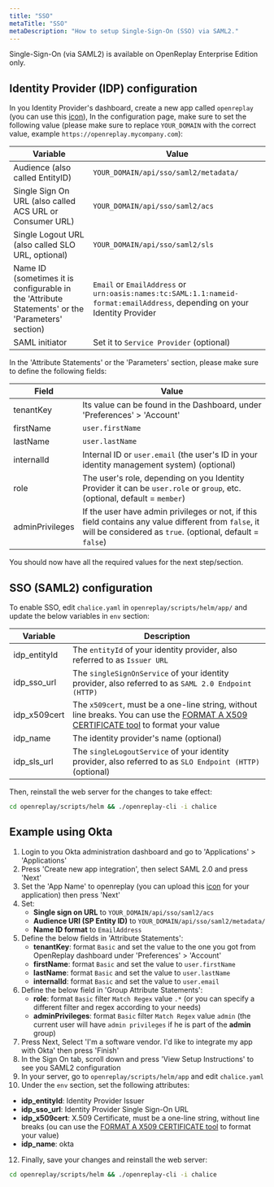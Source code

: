 ```yaml
---
title: "SSO"
metaTitle: "SSO"
metaDescription: "How to setup Single-Sign-On (SSO) via SAML2."
---
```


Single-Sign-On (via SAML2) is available on OpenReplay Enterprise Edition only.

## Identity Provider (IDP) configuration

In you Identity Provider's dashboard, create a new app called `openreplay` (you can use this [icon](../static/favicon.png)), In the configuration page, make sure to set the following value (please make sure to replace `YOUR_DOMAIN` with the correct value, example `https://openreplay.mycompany.com`):

| Variable | Value |
|----------|-------------|
| Audience (also called EntityID) | `YOUR_DOMAIN/api/sso/saml2/metadata/`|
| Single Sign On URL (also called ACS URL or Consumer URL) | `YOUR_DOMAIN/api/sso/saml2/acs` |
| Single Logout URL (also called SLO URL, optional) | `YOUR_DOMAIN/api/sso/saml2/sls` |
| Name ID (sometimes it is configurable in the 'Attribute Statements' or the 'Parameters' section) | `Email` or `EmailAddress` or `urn:oasis:names:tc:SAML:1.1:nameid-format:emailAddress`, depending on your Identity Provider |
| SAML initiator | Set it to `Service Provider` (optional) |

In the 'Attribute Statements' or the 'Parameters' section, please make sure to define the following fields:

| Field | Value |
|----------|-------------|
| tenantKey | Its value can be found in the Dashboard, under 'Preferences' > 'Account' |
| firstName | `user.firstName` |
| lastName |  `user.lastName` |
| internalId | Internal ID or `user.email` (the user's ID in your identity management system) (optional) |
| role | The user's role, depending on you Identity Provider it can be `user.role` or `group`, etc. (optional, default = `member`) |
| adminPrivileges | If the user have admin privileges or not, if this field contains any value different from `false`, it will be considered as `true`. (optional, default = `false`) |

You should now have all the required values for the next step/section.

## SSO (SAML2) configuration

To enable SSO, edit `chalice.yaml` in `openreplay/scripts/helm/app/` and update the below variables in `env` section:

| Variable | Description |
|----------|-------------|
| idp_entityId | The `entityId` of your identity provider, also referred to as `Issuer URL` |
| idp_sso_url | The `singleSignOnService` of your identity provider, also referred to as `SAML 2.0 Endpoint (HTTP)` |
| idp_x509cert | The `x509cert`, must be a one-line string, without line breaks. You can use the [FORMAT A X509 CERTIFICATE tool](https://www.samltool.com/format_x509cert.php) to format your value |
| idp_name | The identity provider's name (optional) |
| idp_sls_url | The `singleLogoutService` of your identity provider, also referred to as `SLO Endpoint (HTTP)` (optional) |

Then, reinstall the web server for the changes to take effect:

```bash
cd openreplay/scripts/helm && ./openreplay-cli -i chalice
```

## Example using Okta

1. Login to you Okta administration dashboard and go to 'Applications' > 'Applications'
2. Press 'Create new app integration', then select SAML 2.0 and press 'Next'
3. Set the 'App Name' to openreplay (you can upload this [icon](../static/favicon.png) for your application) then press 'Next'
4. Set:
    - **Single sign on URL** to `YOUR_DOMAIN/api/sso/saml2/acs`
    - **Audience URI (SP Entity ID)** to `YOUR_DOMAIN/api/sso/saml2/metadata/`
    - **Name ID format** to `EmailAddress`
5. Define the below fields in 'Attribute Statements':
    - **tenantKey**: format `Basic` and set the value to the one you got from OpenReplay dashboard under 'Preferences' > 'Account'
    - **firstName**: format `Basic` and set the value to `user.firstName`
    - **lastName**: format `Basic` and set the value to `user.lastName`
    - **internalId**: format `Basic` and set the value to `user.email`
6. Define the below field in 'Group Attribute Statements':
    - **role**: format `Basic` filter `Match Regex` value `.*` (or you can specify a different filter and regex according to your needs)
    - **adminPrivileges**: format `Basic` filter `Match Regex` value `admin` (the current user will have `admin privileges` if he is part of the **admin** group)
7. Press Next, Select 'I'm a software vendor. I'd like to integrate my app with Okta' then press 'Finish'
8. In the Sign On tab, scroll down and press 'View Setup Instructions' to see you SAML2 configuration
9.  In your server, go to `openreplay/scripts/helm/app` and edit `chalice.yaml`
10. Under the `env` section, set the following attributes:
   - **idp_entityId**: Identity Provider Issuer
   - **idp_sso_url**: Identity Provider Single Sign-On URL
   - **idp_x509cert**: X.509 Certificate, must be a one-line string, without line breaks (ou can use the [FORMAT A X509 CERTIFICATE tool](https://www.samltool.com/format_x509cert.php) to format your value)
   - **idp_name**: okta
12. Finally, save your changes and reinstall the web server: 

```bash
cd openreplay/scripts/helm && ./openreplay-cli -i chalice
```